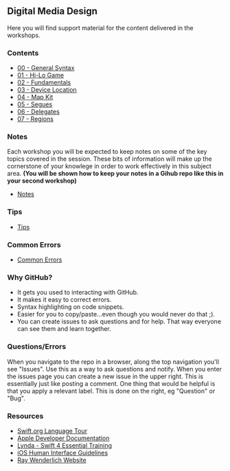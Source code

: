 ## Digital Media Design

Here you will find support material for the content delivered in the workshops.

### Contents
+ [00 - General Syntax](https://github.com/KyleGoslan/Digital-Media-Design/tree/master/00%20-%20General%20Syntax)
+ [01 - Hi-Lo Game](https://github.com/KyleGoslan/Digital-Media-Design/tree/master/01%20-%20Hi-Lo%20Game)
+ [02 - Fundamentals](https://github.com/KyleGoslan/Digital-Media-Design/tree/master/02%20-%20Fundamentals)
+ [03 - Device Location](https://github.com/KyleGoslan/Digital-Media-Design/tree/master/03%20-%20Device%20Location)
+ [04 - Map Kit](https://github.com/KyleGoslan/Digital-Media-Design/tree/master/04%20-%20Map%20Kit)
+ [05 - Segues](https://github.com/KyleGoslan/Digital-Media-Design/tree/master/05%20-%20Segues)
+ [06 - Delegates](https://github.com/KyleGoslan/Digital-Media-Design/tree/master/06%20-%20Delegates)
+ [07 - Regions](https://github.com/KyleGoslan/Digital-Media-Design/tree/master/07%20-%20Regions)
<!--+ [07 - Image Picker](https://github.com/KyleGoslan/Digital-Media-Design/tree/master/07%20-%20Image%20Picker)-->
<!--+ [08 - TableViews](https://github.com/KyleGoslan/Digital-Media-Design/tree/master/08%20-%20TableViews)-->
<!--+ [09 - CocoaPods](https://github.com/KyleGoslan/Digital-Media-Design/tree/master/09%20-%20CocoaPods)-->
<!--+ [10 - Firebase](https://github.com/KyleGoslan/Digital-Media-Design/tree/master/10%20-%20Firebase)-->

### Notes

Each workshop you will be expected to keep notes on some of the key topics covered in the session. These bits of information will make up the cornerstone of your knowlege in order to work effectively in this subject area. **(You will be shown how to keep your notes in a Gihub repo like this in your second workshop)**

+ [Notes](https://github.com/KyleGoslan/Digital-Media-Design/tree/master/Notes)

### Tips
+ [Tips](https://github.com/KyleGoslan/Digital-Media-Design/blob/master/Tips.md) 

### Common Errors
+ [Common Errors](https://github.com/KyleGoslan/Digital-Media-Design/tree/master/Common%20Errors) 

### Why GitHub?
+ It gets you used to interacting with GitHub.
+ It makes it easy to correct errors. 
+ Syntax highlighting on code snippets.  
+ Easier for you to copy/paste...even though you would never do that ;).   
+ You can create issues to ask questions and for help. That way everyone can see them and learn together. 

### Questions/Errors
When you navigate to the repo in a browser, along the top navigation you'll see "Issues". Use this as a way to ask questions and notify. When you enter the issues page you can create a new issue in the upper right. This is essentially just like posting a comment. One thing that would be helpful is that you apply a relevant label. This is done on the right, eg "Question" or "Bug".

### Resources
+ [Swift.org Language Tour ](https://docs.swift.org/swift-book/GuidedTour/GuidedTour.html)
+ [Apple Developer Documentation](https://developer.apple.com/documentation)
+ [Lynda - Swift 4 Essential Training](https://www.lynda.com/Swift-tutorials/Swift-4-Essential-Training/636121-2.html)
+ [iOS Human Interface Guidelines](https://developer.apple.com/design/human-interface-guidelines/ios/overview/themes/)
+ [Ray Wenderlich Website](http://raywenderlich.com/)



